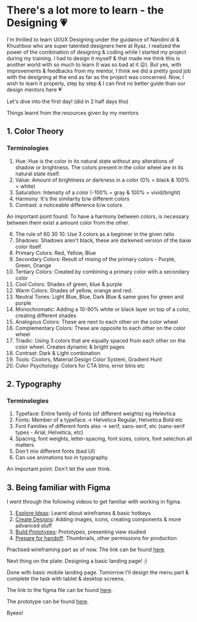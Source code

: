 # There's a lot more to learn - the Designing 💗

I'm thrilled to learn UI/UX Designing under the guidance of Nandini di & Khushboo who are super talented designers here at Ryaz. 
I realized the power of the combination of designing & coding while I started my project during my training. I had to design it myself & that made me think this is another world with so much to learn (I was so bad at it 😛). But yes, with improvements & feedbacks from my mentor, I think we did a pretty good job with the designing at the end as far as the project was concerned. Now, I wish to learn it properly, step by step & I can find no better guide than our design mentors here 💗 

Let's dive into the first day! (did in 2 half days tho) 

Things learnt from the resources given by my mentors
## 1. Color Theory

### Terminologies
1. Hue: Hue is the color in its natural state without any alterations of shadow or brightness. The colors present in the color wheel are in its natural state itself.
2. Value: Amount of brightness or darkness in a color (0% = black & 100% = white)
3. Saturation: Intensity of a color (-100% = gray & 100% = vivid/bright)
4. Harmony: It's the similarity b/w different colors
5. Contrast: a noticeable difference b/w colors

An important point found: To have a harmony between colors, is necessary between them exist a amount color from the other.

6. The rule of 60 30 10: Use 3 colors as a beginner in the given ratio
7. Shadows: Shadows aren't black, these are darkened version of the base color itself.
8. Primary Colors: Red, Yellow, Blue
9. Secondary Colors: Result of mixing of the primary colors - Purple, Green, Orange
10. Tertiary Colors: Created by combining a primary color with a secondary color
11. Cool Colors: Shades of green, blue & purple
12. Warm Colors: Shades of yellow, orange and red.
13. Neutral Tones: Light Blue, Blue, Dark Blue & same goes for green and purple
14. Monochromatic: Adding a 10-90% white or black layer on top of a color, creating different shades
15. Analogous Colors: These are next to each other on the color wheel
16. Complementary Colors: These are opposite to each other on the color wheel
17. Triadic: Using 3 colors that are equally spaced from each other on the color wheel. Creates dynamic & bright pages
18. Contrast: Dark & Light combination
19. Tools: Coolors, Material Design Color System, Gradient Hunt
20. Color Psychology: Colors for CTA btns, error btns etc 

## 2. Typography

### Terminologies
1. Typeface: Entire family of fonts (of different weights) eg Helevtica
2. Fonts: Member of a typeface -> Helvetica Regular, Helvetica Bold etc
3. Font Families of different fonts also -> serif, sans-serif, etc (sans-serif types - Arial, Helvetica, etc)
4. Spacing, font weights, letter-spacing, font sizes, colors, font selection all matters
5. Don't mix different fonts (bad UI)
6. Can use animations too in typography.

An important point: Don't let the user think. 

## 3. Being familiar with Figma

I went through the following videos to get familiar with working in figma.
1. [Explore Ideas](https://help.figma.com/hc/en-us/articles/4405269899287--Beginner-1-Explore-ideas): Learnt about wireframes & basic hotkeys
2. [Create Designs](https://help.figma.com/hc/en-us/articles/4405328886935--Beginner-2-Create-designs): Adding images, icons, creating components & more advanced stuff
3. [Build Prototypes](https://help.figma.com/hc/en-us/articles/4405337257751--Beginner-3-Build-prototypes): Prototypes, presenting view studied
4. [Prepare for handoff](https://help.figma.com/hc/en-us/articles/4405338399895--Beginner-4-Prepare-for-handoff-): Thumbnails, other permissions for production

Practised wireframing part as of now.
The link can be found [here](https://www.figma.com/file/xNYznb2oA4DBTQ0z2AvmID/understanding-wireframes?type=design&node-id=0-1&t=hfTqLM7vZ9tKagEQ-0).

Next thing on the plate: Designing a basic landing page! :)

Done with basic mobile landing page. Tomorrow I'll design the menu part & complete the task with tablet & desktop screens.

The link to the figma file can be found [here](https://www.figma.com/file/rE7iHB3EF3m4xzyQDpZDHj/T1-Basic-Landing-Page?type=design&node-id=0%3A1&t=mX2otdt06cTevN9o-1).

The prototype can be found [here](https://www.figma.com/proto/rE7iHB3EF3m4xzyQDpZDHj/T1-Basic-Landing-Page?type=design&node-id=2-2&scaling=scale-down&page-id=0%3A1).

Byees!





   


